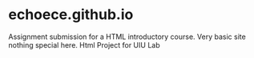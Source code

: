 # echoece.github.io
Assignment submission for a HTML introductory course. Very basic site nothing special here.
Html Project for UIU Lab
